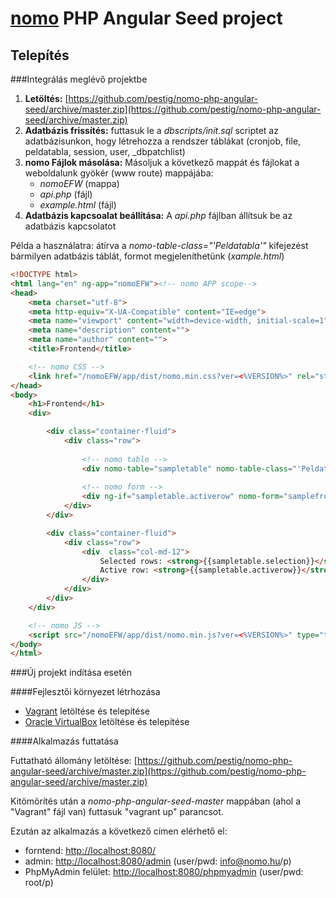 [nomo](http://nomo.hu/) PHP Angular Seed project
=======================================================


Telepítés
--------------------------------------

###Integrálás meglévő projektbe

 1. **Letöltés:** [https://github.com/pestig/nomo-php-angular-seed/archive/master.zip](https://github.com/pestig/nomo-php-angular-seed/archive/master.zip) 
 2. **Adatbázis frissítés:** futtasuk le a *dbscripts/init.sql* scriptet az adatbázisunkon, hogy létrehozza a rendszer táblákat (cronjob, file, peldatabla, session, user, _dbpatchlist)
 3. **nomo Fájlok másolása:** Másoljuk a következő mappát és fájlokat a weboldalunk gyökér (www route) mappájába:
	- *nomoEFW* (mappa)
	- *api.php* (fájl)
	- *example.html* (fájl)
 4. **Adatbázis kapcsoalat beállítása:** A *api.php* fájlban állítsuk be az adatbázis kapcsolatot
 
Példa a használatra: átírva a *nomo-table-class="'Peldatabla'"* kifejezést bármilyen adatbázis táblát, formot megjeleníthetünk (*xample.html*)

```html
<!DOCTYPE html>
<html lang="en" ng-app="nomoEFW"><!-- nomo APP scope-->
<head>
    <meta charset="utf-8">
    <meta http-equiv="X-UA-Compatible" content="IE=edge">
    <meta name="viewport" content="width=device-width, initial-scale=1">
    <meta name="description" content="">
    <meta name="author" content="">
    <title>Frontend</title>

    <!-- nomo CSS -->
	<link href="/nomoEFW/app/dist/nomo.min.css?ver=<%VERSION%>" rel="stylesheet" type="text/css">
</head>
<body>
	<h1>Frontend</h1>
	<div>

        <div class="container-fluid">
            <div class="row">
                
                <!-- nomo table -->
                <div nomo-table="sampletable" nomo-table-class="'Peldatabla'" class="col-md-6"></div>
                
                <!-- nomo form -->
                <div ng-if="sampletable.activerow" nomo-form="samplefrom" nomo-form-class="sampletable.class" nomo-form-id="sampletable.activerow.rowid"  class="col-md-6"></div>
            </div>
        </div>

        <div class="container-fluid">
            <div class="row">
                <div  class="col-md-12">
                    Selected rows: <strong>{{sampletable.selection}}</strong><br />
                    Active row: <strong>{{sampletable.activerow}}</strong><br />
                </div>
            </div>
        </div>
	</div>

    <!-- nomo JS -->
	<script src="/nomoEFW/app/dist/nomo.min.js?ver=<%VERSION%>" type="text/javascript"></script>
</body>
</html>
```


###Új projekt indítása esetén

####Fejlesztői környezet létrhozása

 - [Vagrant](https://www.vagrantup.com/downloads.html) letöltése és telepítése
 - [Oracle VirtualBox](https://www.virtualbox.org/wiki/Downloads) letöltése és telepítése
 
####Alkalmazás futtatása

Futtatható állomány letöltése: [https://github.com/pestig/nomo-php-angular-seed/archive/master.zip](https://github.com/pestig/nomo-php-angular-seed/archive/master.zip) 

Kitömörítés után a *nomo-php-angular-seed-master*  mappában (ahol a "Vagrant" fájl van) futtasuk "vagrant up" parancsot.

Ezután az alkalmazás a következő címen elérhető el: 

 - forntend: [http://localhost:8080/](http://localhost:8080/)
 - admin: [http://localhost:8080/admin](http://localhost:8080/admin) (user/pwd: info@nomo.hu/p)
 - PhpMyAdmin felület: [http://localhost:8080/phpmyadmin](http://localhost:8080/phpmyadmin) (user/pwd: root/p)
